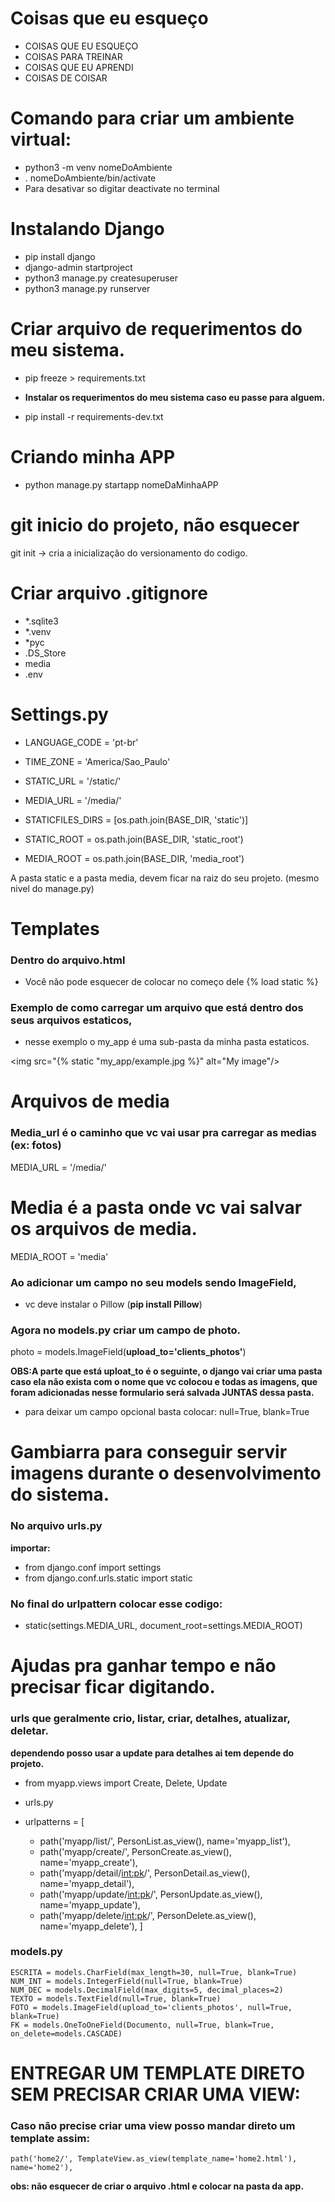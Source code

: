 # Coisas que eu esqueço
* COISAS QUE EU ESQUEÇO
* COISAS PARA TREINAR
* COISAS QUE EU APRENDI
* COISAS DE COISAR



# Comando para criar um ambiente virtual: 
- python3 -m venv nomeDoAmbiente
- . nomeDoAmbiente/bin/activate
- Para desativar so digitar deactivate no terminal

# Instalando Django
- pip install django
- django-admin startproject
- python3 manage.py createsuperuser
- python3 manage.py runserver

# Criar arquivo de requerimentos do meu sistema.
- pip freeze > requirements.txt

- **Instalar os requerimentos do meu sistema caso eu passe para alguem.**
- pip install -r requirements-dev.txt

# Criando minha APP
- python manage.py startapp nomeDaMinhaAPP

# git inicio do projeto, não esquecer
git init -> cria a inicialização do versionamento do codigo.

# Criar arquivo .gitignore
- *.sqlite3
- *.venv
- *pyc
- .DS_Store
- media
- .env

# Settings.py

- LANGUAGE_CODE = 'pt-br'

- TIME_ZONE = 'America/Sao_Paulo'

- STATIC_URL = '/static/'
- MEDIA_URL = '/media/'
- STATICFILES_DIRS = [os.path.join(BASE_DIR, 'static')]
- STATIC_ROOT = os.path.join(BASE_DIR, 'static_root')
- MEDIA_ROOT = os.path.join(BASE_DIR, 'media_root')


A pasta static e a pasta media, devem ficar na raiz do seu projeto. (mesmo nivel do manage.py)

# Templates

### Dentro do arquivo.html
- Você não pode esquecer de colocar no começo dele {% load static %}

### Exemplo de como carregar um arquivo que está dentro dos seus arquivos estaticos, 
- nesse exemplo o my_app é uma sub-pasta da minha pasta estaticos.

<img src="{% static "my_app/example.jpg %}" alt="My image"/>


# Arquivos de media

### Media_url é o caminho que vc vai usar pra carregar as medias (ex: fotos)
MEDIA_URL = '/media/'

# Media é a pasta onde vc vai salvar os arquivos de media.
MEDIA_ROOT = 'media'

### Ao adicionar um campo no seu models sendo ImageField, 
- vc deve instalar o Pillow (**pip install Pillow**)

### Agora no models.py criar um campo de photo.
photo = models.ImageField(**upload_to='clients_photos'**)

**OBS:A parte que está uploat_to é o seguinte, o django vai criar uma pasta  caso ela não exista com o nome que vc colocou e todas as imagens, que foram adicionadas nesse formulario será salvada JUNTAS dessa pasta.**
- para deixar um campo opcional basta colocar: null=True, blank=True

# Gambiarra para conseguir servir imagens durante o desenvolvimento do sistema.
### No arquivo urls.py
**importar:**
- from django.conf import settings
- from django.conf.urls.static import static

### No final do urlpattern colocar esse codigo:
+ static(settings.MEDIA_URL, document_root=settings.MEDIA_ROOT)

# Ajudas pra ganhar tempo e não precisar ficar digitando.

### urls que geralmente crio, listar, criar, detalhes, atualizar, deletar.
**dependendo posso usar a update para detalhes ai tem depende do projeto.**

- from myapp.views import Create, Delete, Update

- urls.py

- urlpatterns = [
    -  path('myapp/list/', PersonList.as_view(), name='myapp_list'),
    -  path('myapp/create/', PersonCreate.as_view(), name='myapp_create'),
    -  path('myapp/detail/<int:pk>/', PersonDetail.as_view(), name='myapp_detail'),
    -  path('myapp/update/<int:pk>/', PersonUpdate.as_view(), name='myapp_update'),
    -  path('myapp/delete/<int:pk>/', PersonDelete.as_view(), name='myapp_delete'),
]


### models.py

    ESCRITA = models.CharField(max_length=30, null=True, blank=True)
    NUM_INT = models.IntegerField(null=True, blank=True)
    NUM_DEC = models.DecimalField(max_digits=5, decimal_places=2)
    TEXTO = models.TextField(null=True, blank=True)
    FOTO = models.ImageField(upload_to='clients_photos', null=True, blank=True)
    FK = models.OneToOneField(Documento, null=True, blank=True, on_delete=models.CASCADE)


# ENTREGAR UM TEMPLATE DIRETO SEM PRECISAR CRIAR UMA VIEW:

### Caso não precise criar uma view posso mandar direto um template assim:
    path('home2/', TemplateView.as_view(template_name='home2.html'), name='home2'),
    
**obs: não esquecer de criar o arquivo .html e colocar na pasta da app.**

